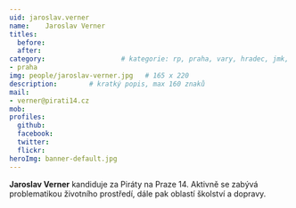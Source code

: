 ```yaml
---
uid: jaroslav.verner
name:    Jaroslav Verner
titles:
  before:
  after:
category:                 	# kategorie: rp, praha, vary, hradec, jmk, senat
- praha
img: people/jaroslav-verner.jpg   # 165 x 220
description:      	# kratký popis, max 160 znaků
mail:
- verner@pirati14.cz
mob:			 
profiles:
  github:       
  facebook:  
  twitter: 		  
  flickr:		  
heroImg: banner-default.jpg  
---
```


**Jaroslav Verner** kandiduje za Piráty na Praze 14. Aktivně se zabývá problematikou životního prostředí, dále pak oblastí školství a dopravy. 
